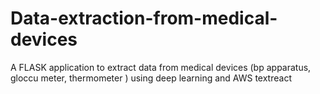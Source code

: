 # Data-extraction-from-medical-devices
A FLASK application to extract data from medical devices (bp apparatus, gloccu meter, thermometer  ) using deep learning and AWS textreact
